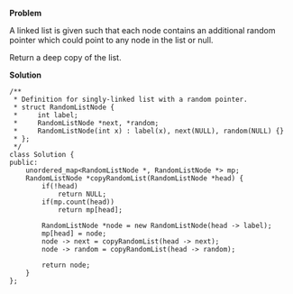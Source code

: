 **Problem**

A linked list is given such that each node contains an additional random pointer which could point to any node in the list or null.

Return a deep copy of the list.

**Solution**

```
/**
 * Definition for singly-linked list with a random pointer.
 * struct RandomListNode {
 *     int label;
 *     RandomListNode *next, *random;
 *     RandomListNode(int x) : label(x), next(NULL), random(NULL) {}
 * };
 */
class Solution {
public:
    unordered_map<RandomListNode *, RandomListNode *> mp;
    RandomListNode *copyRandomList(RandomListNode *head) {
        if(!head)
            return NULL;
        if(mp.count(head))
            return mp[head];
        
        RandomListNode *node = new RandomListNode(head -> label);
        mp[head] = node;
        node -> next = copyRandomList(head -> next);
        node -> random = copyRandomList(head -> random);
        
        return node;
    }
};
```
<!--stackedit_data:
eyJoaXN0b3J5IjpbLTQxNTUzMzE0NF19
-->